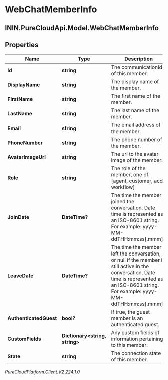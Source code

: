 # WebChatMemberInfo

## ININ.PureCloudApi.Model.WebChatMemberInfo

## Properties

|Name | Type | Description | Notes|
|------------ | ------------- | ------------- | -------------|
| **Id** | **string** | The communicationId of this member. | [optional] |
| **DisplayName** | **string** | The display name of the member. | [optional] |
| **FirstName** | **string** | The first name of the member. | [optional] |
| **LastName** | **string** | The last name of the member. | [optional] |
| **Email** | **string** | The email address of the member. | [optional] |
| **PhoneNumber** | **string** | The phone number of the member. | [optional] |
| **AvatarImageUrl** | **string** | The url to the avatar image of the member. | [optional] |
| **Role** | **string** | The role of the member, one of [agent, customer, acd, workflow] | |
| **JoinDate** | **DateTime?** | The time the member joined the conversation. Date time is represented as an ISO-8601 string. For example: yyyy-MM-ddTHH:mm:ss[.mmm]Z | [optional] |
| **LeaveDate** | **DateTime?** | The time the member left the conversation, or null if the member is still active in the conversation. Date time is represented as an ISO-8601 string. For example: yyyy-MM-ddTHH:mm:ss[.mmm]Z | [optional] |
| **AuthenticatedGuest** | **bool?** | If true, the guest member is an authenticated guest. | [optional] |
| **CustomFields** | **Dictionary&lt;string, string&gt;** | Any custom fields of information pertaining to this member. | [optional] |
| **State** | **string** | The connection state of this member. | [optional] |



_PureCloudPlatform.Client.V2 224.1.0_
